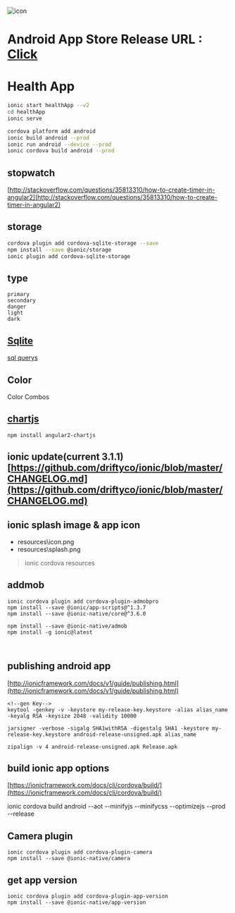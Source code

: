 ![icon](https://github.com/ddulhddul/HealthApp-byIonic2/blob/master/icon.png?raw=true)
# Android App Store Release URL : [Click](https://play.google.com/store/apps/details?id=com.ionicframework.healthapp253624)


# Health App
```bash
ionic start healthApp --v2
cd healthApp
ionic serve

cordova platform add android
ionic build android --prod
ionic run android --device --prod
ionic cordova build android --prod
```

## stopwatch
[http://stackoverflow.com/questions/35813310/how-to-create-timer-in-angular2](http://stackoverflow.com/questions/35813310/how-to-create-timer-in-angular2)

## storage
```bash
cordova plugin add cordova-sqlite-storage --save
npm install --save @ionic/storage
ionic plugin add cordova-sqlite-storage
```

## type
    primary
    secondary
    danger
    light
    dark
    
## [Sqlite](http://www.tutorialspoint.com/sqlite)
[sql querys](https://github.com/ddulhddul/HealthApp-byIonic2/blob/master/SQL.md)

## Color
Color Combos

## [chartjs](https://www.npmjs.com/package/angular2-chartjs)
```linux
npm install angular2-chartjs
```

## ionic update(current 3.1.1)[https://github.com/driftyco/ionic/blob/master/CHANGELOG.md](https://github.com/driftyco/ionic/blob/master/CHANGELOG.md)

## ionic splash image & app icon
- resources\icon.png
- resources\splash.png
> ionic cordova resources

## addmob
```linux
ionic cordova plugin add cordova-plugin-admobpro
npm install --save @ionic/app-scripts@^1.3.7
npm install --save @ionic-native/core@^3.6.0

npm install --save @ionic-native/admob
npm install -g ionic@latest



```


## publishing android app
[http://ionicframework.com/docs/v1/guide/publishing.html](http://ionicframework.com/docs/v1/guide/publishing.html)

```linux
<!--gen Key-->
keytool -genkey -v -keystore my-release-key.keystore -alias alias_name -keyalg RSA -keysize 2048 -validity 10000

jarsigner -verbose -sigalg SHA1withRSA -digestalg SHA1 -keystore my-release-key.keystore android-release-unsigned.apk alias_name

zipalign -v 4 android-release-unsigned.apk Release.apk

```

## build ionic app options
[https://ionicframework.com/docs/cli/cordova/build/](https://ionicframework.com/docs/cli/cordova/build/)

ionic cordova build android --aot --minifyjs --minifycss --optimizejs --prod --release

## Camera plugin
```linux
ionic cordova plugin add cordova-plugin-camera
npm install --save @ionic-native/camera
```

## get app version
```linux
ionic cordova plugin add cordova-plugin-app-version
npm install --save @ionic-native/app-version
```